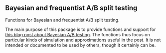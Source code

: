 Bayesian and frequentist A/B split testing
--------------------

Functions for Bayesian and frequentist A/B split testing.

The main purpose of this package is to provide functions and support for [this blog post about Bayesian A/B testing](http://varianceexplained.org/r/bayesian-ab-testing/). The functions thus focus on particular kinds of simulation and approximations useful in the post. It is not intended or documented to be used by others, though it certainly can be.
